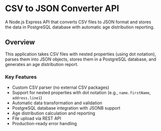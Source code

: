 # CSV to JSON Converter API

A Node.js Express API that converts CSV files to JSON format and stores the data in PostgreSQL database with automatic age distribution reporting.

## Overview

This application takes CSV files with nested properties (using dot notation), parses them into JSON objects, stores them in a PostgreSQL database, and generates an age distribution report.

### Key Features

- Custom CSV parser (no external CSV packages)
- Support for nested properties with dot notation (e.g., `name.firstName`, `address.line1`)
- Automatic data transformation and validation
- PostgreSQL database integration with JSONB support
- Age distribution calculation and reporting
- File upload via REST API
- Production-ready error handling

